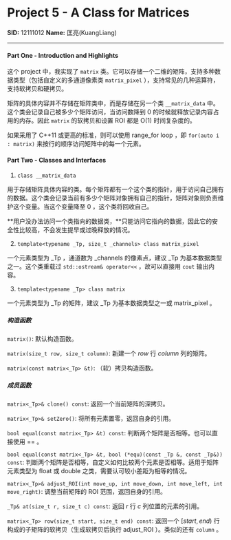 # Project 5 -  A Class for Matrices

**SID:** 12111012 **Name:** 匡亮(KuangLiang)

----

#### Part One - Introduction and Highlights

这个 project 中，我实现了 ```matrix``` 类。它可以存储一个二维的矩阵，支持多种数据类型（包括自定义的多通道像素类 ```matrix_pixel``` ），支持常见的几种运算符，支持软拷贝和硬拷贝。

矩阵的具体内容并不存储在矩阵类中，而是存储在另一个类 ```__matrix_data``` 中。这个类会记录自己被多少个矩阵访问，当访问数降到 $0$ 的时候就释放记录内容占用的内存。因此 ```matrix``` 的软拷贝和设置 ROI 都是 O(1) 时间复杂度的。

如果采用了 C++11 或更高的标准，则可以使用 range_for loop ，即 ```for(auto i : matrix)``` 来按行的顺序访问矩阵中的每一个元素。

#### Part Two - Classes and Interfaces

1. ```class __matrix_data```
   
用于存储矩阵具体内容的类。每个矩阵都有一个这个类的指针，用于访问自己拥有的数据。这个类会记录当前有多少个矩阵对象拥有自己的指针，矩阵对象则负责维护这个变量。当这个变量降至 $0$ ，这个类将回收自己。

**用户没办法访问一个类指向的数据类，**只能访问它指向的数据，因此它的安全性比较高，不会发生提早或过晚释放的情况。

2. ```template<typename _Tp, size_t _channels> class matrix_pixel```

一个元素类型为 _Tp ，通道数为 _channels 的像素点，建议 _Tp 为基本数据类型之一。这个类重载过 ```std::ostream& operator<<``` ，故可以直接用 ```cout``` 输出内容。

3. ```template<typename _Tp> class matrix```

一个元素类型为 _Tp 的矩阵，建议 _Tp 为基本数据类型之一或 matrix_pixel 。

##### 构造函数

```matrix()```: 默认构造函数。

```matrix(size_t row, size_t column)```: 新建一个 $row$ 行 $column$ 列的矩阵。

```matrix(const matrix<_Tp> &t)```: （软）拷贝构造函数。

##### 成员函数

```matrix<_Tp>& clone() const```: 返回一个当前矩阵的深拷贝。

```matrix<_Tp>& setZero()```: 将所有元素置零，返回自身的引用。

```bool equal(const matrix<_Tp> &t) const```: 判断两个矩阵是否相等。也可以直接使用 == 。

```bool equal(const matrix<_Tp> &t, bool (*equ)(const _Tp &, const _Tp&)) const```: 判断两个矩阵是否相等，自定义如何比较两个元素是否相等。适用于矩阵元素类型为 float 或 double 之类，需要认可较小差距为相等的情况。

```matrix<_Tp>& adjust_ROI(int move_up, int move_down, int move_left, int move_right)```: 调整当前矩阵的 ROI 范围，返回自身的引用。

```_Tp& at(size_t r, size_t c) const```: 返回 $r$ 行 $c$ 列位置的元素的引用。

```matrix<_Tp> row(size_t start, size_t end) const```: 返回一个 $[start,end)$ 行构成的子矩阵的软拷贝（生成软拷贝后执行 adjust_ROI ）。类似的还有 ```column``` 。

